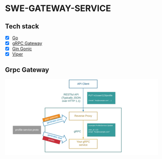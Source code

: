 # SWE-GATEWAY-SERVICE

## Tech stack

- [x] [Go](https://golang.org/)
- [x] [gRPC Gateway](https://grpc-ecosystem.github.io/grpc-gateway/)
- [x] [Gin Gonic](https://gin-gonic.com/)
- [x] [Viper](https://github.com/spf13/viper)

## Grpc Gateway

![](assets/grpc-gateway.png)